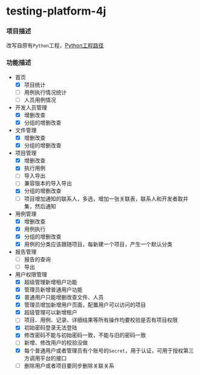 # testing-platform-4j

### 项目描述

改写自原有`Python`工程，[Python工程路径](https://github.com/felixu1992/testing-platform)

### 功能描述

- 首页
  - [x] 项目统计
  - [ ] 用例执行情况统计
  - [ ] 人员用例情况
- 开发人员管理
  - [x] 增删改查
  - [x] 分组的增删改查
- 文件管理
  - [x] 增删改查
  - [x] 分组的增删改查
- 项目管理
  - [x] 增删改查
  - [x] 执行用例
  - [ ] 导入导出
  - [ ] 兼容版本的导入导出
  - [x] 分组的增删改查
  - [ ] 项目增加通知的联系人，多选，增加一张关联表，联系人和开发者取并集，然后通知
- 用例管理
  - [x] 增删改查
  - [x] 用例执行
  - [x] 分组的增删改查
  - [x] 用例的分类应该跟随项目，每新建一个项目，产生一个默认分类
- 报告管理
  - [ ] 报告的查询
  - [ ] 导出
- 用户权限管理
  - [x] 超级管理新增租户功能
  - [x] 管理员新增普通用户功能
  - [x] 普通用户只能增删改查文件、人员
  - [x] 管理员增加新增用户页面，配置用户可以访问的项目
  - [x] 超级管理可以新增租户
  - [ ] 项目、用例、记录、详细结果等所有操作均要校验是否有项目权限
  - [x] 初始密码登录无法登陆
  - [x] 修改密码不能与初始密码一致，不能与旧的密码一致
  - [ ] 新增、修改用户的校验没做
  - [x] 每个普通用户或者管理员有个账号的`Secret`，用于认证，可用于授权第三方调用平台的接口
  - [ ] 删除用户或者项目要同步删除关联关系